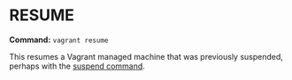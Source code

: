 # RESUME #
**Command:** `vagrant resume`

This resumes a Vagrant managed machine that was previously suspended, perhaps with the [suspend command][suspend].

[suspend]: https://docs.vagrantup.com/v2/cli/suspend.html